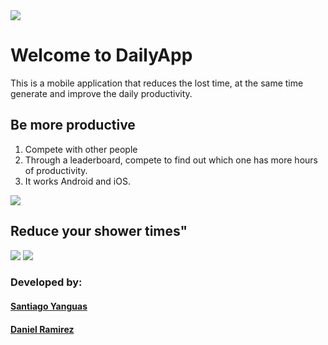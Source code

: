 <img src="https://i.ibb.co/6Y2NLRY/Logo-Time.png">
<h1>Welcome to DailyApp</h1>

<p>This is a mobile application that reduces the lost time, at the same time generate and improve the daily productivity.</p>



<h2>Be more productive</h2>

<ol><li>Compete with other people</li>

<li>Through a leaderboard, compete to find out which one has more hours of productivity.</li>

<li>It works Android and iOS.</li>
</ol>

<img src="https://i.ibb.co/R0d8NVn/Home.png"/>
<h2>Reduce your shower times"</h2>
<img src="https://i.ibb.co/yBC4bY7/Grupo-69.png"/>
<img src="https://i.ibb.co/L1t52HC/schedule.png"/>
<h3>Developed by:</h3>
  <h4><a href="https://twitter.com/ToqYang">Santiago Yanguas</a></h4>
  <h4><a href="https://www.twitter.com/gomba662">Daniel Ramirez</a></h4>
